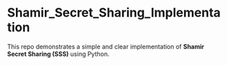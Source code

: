 # Shamir_Secret_Sharing_Implementation
This repo demonstrates a simple and clear implementation of **Shamir Secret Sharing (SSS)** using Python.
